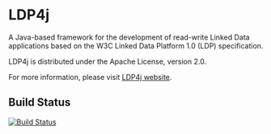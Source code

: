 LDP4j
=====

A Java-based framework for the development of read-write Linked Data applications based on the W3C Linked Data Platform 1.0 (LDP) specification.

LDP4j is distributed under the Apache License, version 2.0.

For more information, please visit [LDP4j website](http://www.ldp4j.org/).

## Build Status

[![Build Status](https://travis-ci.org/nandana/ldp4j.svg?branch=master)](https://travis-ci.org/nandana/ldp4j)
